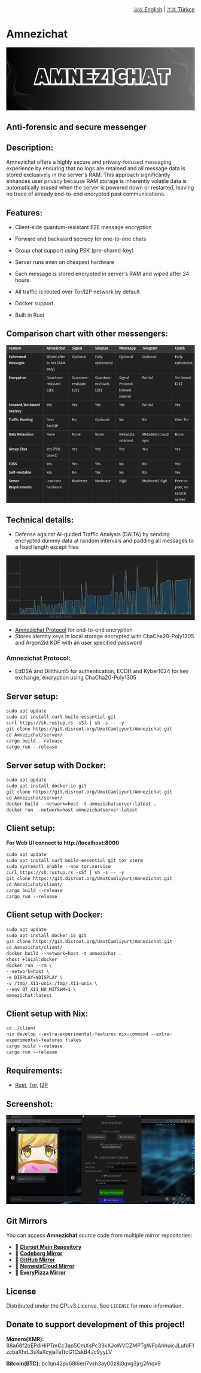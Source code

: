 <div align="right">
  <a href="README.md">🇺🇸 English</a> |
  <a href="README_TR.md">🇹🇷 Türkçe</a>
</div>

# Amnezichat

<img src="banner.png" width="1200">

## Anti-forensic and secure messenger
<!-- DESCRIPTION -->
## Description:

Amnezichat offers a highly secure and privacy-focused messaging experience by ensuring that no logs are retained and all message data is stored exclusively in the server's RAM. This approach significantly enhances user privacy because RAM storage is inherently volatile data is automatically erased when the server is powered down or restarted, leaving no trace of already end-to-end encrypted past communications.

<!-- FEATURES -->
## Features:

- Client-side quantum-resistant E2E message encryption

- Forward and backward secrecy for one-to-one chats

- Group chat support using PSK (pre-shared-key)

- Server runs even on cheapest hardware

- Each message is stored encrypted in server's RAM and wiped after 24 hours

- All traffic is routed over Tor/I2P network by default

- Docker support

- Built in Rust

## Comparison chart with other messengers:

![comparison_chart](comparison_chart.png)

## Technical details:

- Defense against AI-guided Traffic Analysis (DAITA) by sending encrypted dummy data at random intervals and padding all messages to a fixed length except files

![packet_capture](packet_capture.png)

- [Amnezichat Protocol](PROTOCOL.md) for end-to-end encryption
- Stores identity keys in local storage encrypted with ChaCha20-Poly1305 and Argon2id KDF with an user specified password

### Amnezichat Protocol:
- EdDSA and Dilithium5 for authentication, ECDH and Kyber1024 for key exchange, encryption using ChaCha20-Poly1305

<!-- INSTALLATION -->
## Server setup:

    sudo apt update
    sudo apt install curl build-essential git
    curl https://sh.rustup.rs -sSf | sh -s -- -y
    git clone https://git.disroot.org/UmutCamliyurt/Amnezichat.git
    cd Amnezichat/server/
    cargo build --release
    cargo run --release

## Server setup with Docker:
    
    sudo apt update
    sudo apt install docker.io git
    git clone https://git.disroot.org/UmutCamliyurt/Amnezichat.git
    cd Amnezichat/server/
    docker build --network=host -t amnezichatserver:latest .
    docker run --network=host amnezichatserver:latest

## Client setup:

**For Web UI connect to http://localhost:8000**

    sudo apt update
    sudo apt install curl build-essential git tor xterm
    sudo systemctl enable --now tor.service
    curl https://sh.rustup.rs -sSf | sh -s -- -y
    git clone https://git.disroot.org/UmutCamliyurt/Amnezichat.git
    cd Amnezichat/client/
    cargo build --release
    cargo run --release

## Client setup with Docker:

    sudo apt update
    sudo apt install docker.io git
    git clone https://git.disroot.org/UmutCamliyurt/Amnezichat.git
    cd Amnezichat/client/
    docker build --network=host -t amnezichat .
    xhost +local:docker
    docker run --rm \
    --network=host \
    -e DISPLAY=$DISPLAY \
    -v /tmp/.X11-unix:/tmp/.X11-unix \
    --env QT_X11_NO_MITSHM=1 \
    amnezichat:latest

## Client setup with Nix:

    cd ./client
    nix develop --extra-experimental-features nix-command --extra-experimental-features flakes
    cargo build --release
    cargo run --release

## Requirements:

- [Rust](https://www.rust-lang.org), [Tor](https://gitlab.torproject.org/tpo/core/tor), [I2P](https://i2pd.website/)

<!-- SCREENSHOT -->
## Screenshot:

![Screenshot](screenshot.png)

<!-- MIRRORS -->
## Git Mirrors

You can access **Amnezichat** source code from multiple mirror repositories:

- 🔗 **[Disroot Main Repository](https://git.disroot.org/UmutCamliyurt/Amnezichat)**
- 🔗 **[Codeberg Mirror](https://codeberg.org/umutcamliyurt/Amnezichat)**
- 🔗 **[GitHub Mirror](https://github.com/umutcamliyurt/Amnezichat)**
- 🔗 **[NemesisCloud Mirror](http://c2vz25ugnpnrqmzcksavlzyxmy3eavcxnyxjbjqkez2svoj5dlc5x7id.onion/umutcamliyurt/Amnezichat)**
- 🔗 **[EveryPizza Mirror](https://nemesisgit.everypizza.im/nemesis/Amnezichat)**

<!-- LICENSE -->
## License

Distributed under the GPLv3 License. See `LICENSE` for more information.

## Donate to support development of this project!

**Monero(XMR):** 88a68f2oEPdiHiPTmCc3ap5CmXsPc33kXJoWVCZMPTgWFoAhhuicJLufdF1zcbaXhrL3sXaXcyjaTaTtcG1CskB4Jc9yyLV

**Bitcoin(BTC):** bc1qn42pv68l6erl7vsh3ay00z8j0qvg3jrg2fnqv9
